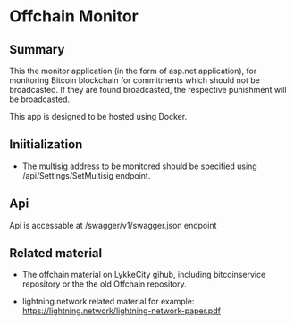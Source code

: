 # Offchain Monitor

## Summary

This the monitor application (in the form of asp.net application), for monitoring Bitcoin blockchain for commitments which should not be broadcasted. If they are found broadcasted, the respective punishment will be broadcasted.

This app is designed to be hosted using Docker.

## Iniitialization

*   The multisig address to be monitored should be specified using /api/Settings/SetMultisig endpoint.

## Api

Api is accessable at /swagger/v1/swagger.json endpoint

## Related material

*   The offchain material on LykkeCity gihub, including bitcoinservice repository or the the old Offchain repository.

*   lightning.network related material for example: https://lightning.network/lightning-network-paper.pdf